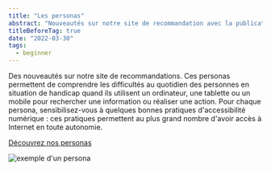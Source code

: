 ```yaml
---
title: "Les personas"
abstract: "Nouveautés sur notre site de recommandation avec la publication de 5 personas"
titleBeforeTag: true
date: "2022-03-30"
tags:
  - beginner
---
```


Des nouveautés sur notre site de recommandations.
Ces personas permettent de comprendre les difficultés au quotidien des personnes en situation de handicap quand ils utilisent un ordinateur, une tablette ou un mobile pour rechercher une information ou réaliser une action. Pour chaque persona, sensibilisez-vous à quelques bonnes pratiques d'accessibilité numérique : ces pratiques permettent au plus grand nombre d'avoir accès à Internet en toute autonomie.

<a href="/fr/persona/">Découvrez nos personas</a>

![exemple d'un persona](../images/persona.png)